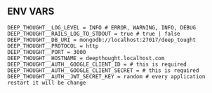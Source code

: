 ## ENV VARS

    DEEP_THOUGHT__LOG_LEVEL = INFO # ERROR, WARNING, INFO, DEBUG
    DEEP_THOUGHT__RAILS_LOG_TO_STDOUT = true # true | false
    DEEP_THOUGHT__DB_URI = mongodb://localhost:27017/deep_tought
    DEEP_THOUGHT__PROTOCOL = http
    DEEP_THOUGHT__PORT = 3000
    DEEP_THOUGHT__HOSTNAME = deepthought.localhost.com
    DEEP_THOUGHT__AUTH__GOOGLE_CLIENT_ID = # this is required
    DEEP_THOUGHT__AUTH__GOOGLE_CLIENT_SECRET = # this is required
    DEEP_THOUGHT__AUTH__JWT_SECRET_KEY = random # every application restart it will be change